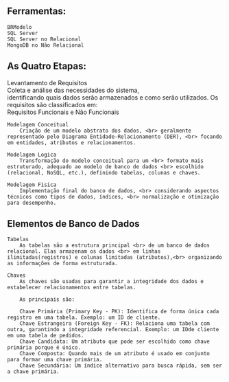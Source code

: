 ## Ferramentas:
	BRModelo
	SQL Server
	SQL Server no Relacional
	MongoDB no Não Relacional

## As Quatro Etapas:
Levantamento de Requisitos <br>
		Coleta e análise das necessidades do sistema, <br> identificando quais dados serão armazenados e como serão utilizados.
		Os requisitos são classificados em:<br>
		Requisitos Funcionais e Não Funcionais
		
	Modelagem Conceitual
		Criação de um modelo abstrato dos dados, <br> geralmente representado pelo Diagrama Entidade-Relacionamento (DER), <br> focando em entidades, atributos e relacionamentos.
		
	Modelagem Logica
		Transformação do modelo conceitual para um <br> formato mais estruturado, adequado ao modelo de banco de dados <br> escolhido (relacional, NoSQL, etc.), definindo tabelas, colunas e chaves.
		
	Modelagem Fisica
		Implementação final do banco de dados, <br> considerando aspectos técnicos como tipos de dados, índices, <br> normalização e otimização para desempenho.
		
## Elementos de Banco de Dados
	Tabelas
		As tabelas são a estrutura principal <br> de um banco de dados relacional. Elas armazenam os dados <br> em linhas ilimitadas(registros) e colunas limitadas (atributos),<br> organizando as informações de forma estruturada.
			
	Chaves
		As chaves são usadas para garantir a integridade dos dados e estabelecer relacionamentos entre tabelas.
			
		As principais são:

		Chave Primária (Primary Key - PK): Identifica de forma única cada registro em uma tabela. Exemplo: um ID de cliente.
		Chave Estrangeira (Foreign Key - FK): Relaciona uma tabela com outra, garantindo a integridade referencial. Exemplo: um IDde cliente em uma tabela de pedidos.
		Chave Candidata: Um atributo que pode ser escolhido como chave primária porque é único.
		Chave Composta: Quando mais de um atributo é usado em conjunto para formar uma chave primária.
		Chave Secundária: Um índice alternativo para busca rápida, sem ser a chave primária.
	